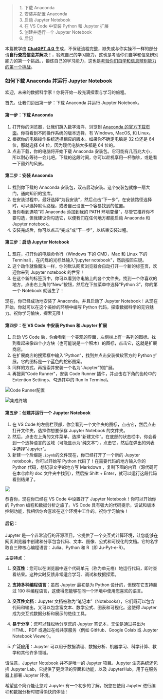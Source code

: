 > 1.  下载 Anaconda
> 2.  安装并配置 Anaconda
> 3.  启动 Jupyter Notebook
> 4.  在 VS Code 中安装 Python 和 Jupyter 扩展
> 5.  创建并运行一个 Jupyter Notebook
> 6.  后记

本篇教学由 <u>**ChatGPT 4.0** </u>生成，不保证流程完整，缺失或与你实操不一样的部分请**自行查找信息并解决！**，锻炼自己的学习能力，这也是考验你们自学和信息辨别能力的第一个挑战。，锻炼自己的学习能力，这也是<u>考验你们自学和信息辨别能力的第一个挑战</u>。

### 如何下载 Anaconda 并运行 Jupyter Notebook

欢迎，未来的数据科学家！你将开始一段充满探索与学习的旅程。

首先，让我们迈出第一步：下载 Anaconda 并运行 Jupyter Notebook。

#### 第一步：下载 Anaconda

1. 打开你的浏览器，让我们跳入数字海洋，浏览到 [Anaconda 的官方下载页面](https://www.anaconda.com/products/distribution#download-section)。你将看到不同操作系统的版本选择，有 Windows, MacOS, 和 Linux。
2. 根据你的电脑操作系统选择相应的版本。如果你不确定电脑是 32 位还是 64 位，那就选择 64 位，因为现代电脑大多都是 64 位的。
3. 点击下载，你的电脑将开始下载 Anaconda 安装包。它可能有几百兆大小，所以耐心等待一会儿吧。下载的这段时间，你可以趁机享用一杯咖啡，或是看一下窗外的风景。

#### 第二步：安装 Anaconda

1. 找到你下载的 Anaconda 安装包，双击启动安装。这个安装包就像一扇大门，通向知识的宝库。
2. 在安装过程中，最好选择“为我安装”，然后点击“下一步”。在安装路径选择时，可以选择默认路径，或者自己设置一个容易找到的位置。
3. 当你看到选项“将 Anaconda 添加到我的 PATH 环境变量”，尽管它推荐你不要勾选，但我建议你勾选它，以便我们在任何地方都能启动 Anaconda 和 Jupyter notebook。
4. 安装完成后，你可以点击“完成”或“下一步”，以结束安装过程。

#### 第三步：启动 Jupyter Notebook

1. 现在，打开你的电脑命令行（Windows 下的 CMD，Mac 和 Linux 下的 Terminal），在闪烁的光标处输入"jupyter notebook"，然后按回车键。
2. 这个动作就像魔法一样，你的默认网页浏览器会自动打开一个新的标签页，欢迎你来到 Jupyter notebook 的世界！
3. 在这个新的标签页中，你可以看到你电脑上的各个文件夹。找到一个你喜欢的地方，点击右上角的“New”按钮，然后在下拉菜单中选择“Python 3”，你的第一个 Notebook 就诞生了！

现在，你已经成功地安装了 Anaconda，并且启动了 Jupyter Notebook！从现在开始，你就可以在这个美妙的环境中编写 Python 代码，探索数据科学的无穷魅力。祝你学习愉快，探索无限！

#### 第四步：在 VS Code 中安装 Python 和 Jupyter 扩展

1. 启动 VS Code 后，你会看到一个美观的界面，左侧栏上有一系列的图标。找到看起来像四个小方块（也可能说是一个积木）的图标，点击它，这就是扩展商店。
2. 在扩展商店的搜索框中输入“Python”，找到并点击安装微软官方的 Python 扩展。它的图标是一个蓝色的蛇形图案。
3. 同样的方式，再搜索并安装一个名为“Jupyter”的扩展。
4. 再搜索"Code Runner"，安装 Code Runner 插件，并点击右下角的齿轮中的 Extention Settings，勾选其中的 Run In Terminal。

![Code Runner配置](./images/Code%20Runner配置.png)

![集成终端](./images/集成终端.png)

#### 第五步：创建并运行一个 Jupyter Notebook

1. 在 VS Code 的左侧栏顶部，你会看到一个文件夹的图标，点击它，然后点击打开文件夹，选择你想要保存 Jupyter Notebook 的文件夹。
2. 然后，点击左上角的文件菜单，选择“新建文件”。在底部的状态栏中，你会看到一个选择语言的区域（可能显示为“纯文本”），点击它，然后在弹出的列表中选择“Jupyter”。
3. 新建一个后缀是`.ipynb`的文件现在，你已经打开了一个新的 Jupyter notebook，你可以开始写 Python 代码了！在需要代码的地方输入你的 Python 代码，想记录文字的地方写 Markdown ，复制下图的内容（源代码可在本仓库的 doc 文件夹中找到），然后按 Shift + Enter，就可以运行这段代码看到结果了。

![](./images/ipynb.jpg)

恭喜你，现在你已经在 VS Code 中设置好了 Jupyter Notebook！你可以开始你的 Python 编程和数据分析之旅了。VS Code 具有强大的代码提示，调试和版本控制功能，我相信你会喜欢在这个环境中工作的。祝你学习愉快！

#### 后记：

Jupyter 是一个非常流行的开源项目，它提供了一个交互式计算环境，让您能够在网页浏览器中创建和分享包含代码、文本、图像、公式和可视化的文档。它的名字取自三种核心编程语言：Julia、Python 和 R（即 Ju-Pyt-e-R）。

主要特点：

1. **交互性**：您可以在浏览器中逐个代码单元（称为单元格）地运行代码，即时查看结果。这种实时反馈非常适合学习、调试和数据探索。

2. **支持多种编程语言**：虽然 Jupyter 最初是为 Python 设计的，但现在它支持超过 100 种编程语言，这使得您能够在同一个环境中使用您喜欢的语言。

3. **交互性文档**：Jupyter 文档被称为“笔记本”（Notebooks），它们既可以包含代码和输出，又可以包含富文本、数学公式、图表和可视化。这使得 Jupyter 成为交互式数据分析和展示的绝佳工具。

4. **易于分享**：您可以轻松地分享您的 Jupyter 笔记本，无论是通过导出为 HTML、PDF 或通过在线共享服务（例如 GitHub、Google Colab 或 Jupyter Notebook Viewer）。

5. **广泛应用**：Jupyter 可以用于数据清理、数据分析、机器学习、科学计算、教学和其他许多领域。

请注意，Jupyter Notebook 并不是唯一的 Jupyter 项目。Jupyter 生态系统还包括 Jupyter Lab，它提供了更灵活的界面和功能，以及 JupyterHub，用于在服务器上部署 Jupyter 环境。

希望这个简介能让您对 Jupyter 有一个初步的了解。祝您在使用 Jupyter 进行编程和数据分析时取得愉快的体验！
